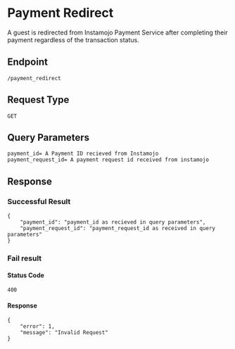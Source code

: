 # Payment Redirect

A guest is redirected from Instamojo Payment Service after completing their payment regardless of the transaction status.

## Endpoint 

    /payment_redirect

## Request Type
    
    GET

## Query Parameters

    payment_id= A Payment ID recieved from Instamojo
    payment_request_id= A payment request id received from instamojo

## Response

### Successful Result

    {
        "payment_id": "payment_id as recieved in query parameters",
        "payment_request_id": "payment_request_id as received in query parameters"
    }

### Fail result

#### Status Code

    400

#### Response
	
    {
        "error": 1,
        "message": "Invalid Request"
    }
